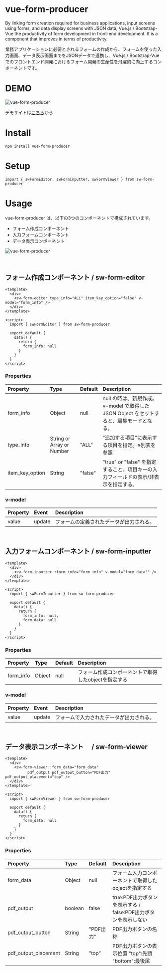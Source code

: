 # vue-form-producer

By linking form creation required for business applications, input screens using forms, and data display screens with JSON data, Vue.js / Bootstrap-Vue the productivity of form development in front-end development.
It is a component that improves in terms of productivity.

業務アプリケーションに必要とされるフォームの作成から、フォームを使った入力画面、データ表示画面までをJSONデータで連携し、Vue.js / Bootstrap-Vue でのフロントエンド開発におけるフォーム開発の生産性を飛躍的に向上するコンポーネントです。

# DEMO

![vue-form-producer](https://github.com/shadowsworks/vue-form-producer/blob/main/vue-form-producer-demo.gif)

デモサイトは<a href="https://form-producer.demo.shadows-works.com/">こちら</a>から

# Install

```
npm install vue-form-producer
```

# Setup

```
import { swFormEditor, swFormInputter, swFormViewer } from sw-form-producer
```

# Usage

vue-form-producer は、以下の3つのコンポーネントで構成されています。

* フォーム作成コンポーネント
* 入力フォームコンポーネント
* データ表示コンポーネント

![vue-form-producer](https://github.com/shadowsworks/vue-form-producer/blob/main//vue-form-builder-usage.png)

<br>

## フォーム作成コンポーネント / sw-form-editor

```
<template>
  <div>
    <sw-form-editor type_info="ALL" item_key_option="false" v-model="form_info" />
  </div>
</template>

<script>
  import { swFormEditor } from sw-form-producer

  export default {
    data() {
      return {
        form_info: null
      }
    }
  }
</script>
```

### Properties

|Property|Type|Default|Description|
|:--|:--|:--|:--|
|form_info|Object|null|null の時は、新規作成。v-model で取得した JSON Object をセットすると、編集モードとなる。|
|type_info|String or Array or Number|"ALL"|"追加する項目"に表示する項目を指定。※別表を参照|
|item_key_option|String|"false"|"true" or "false" を指定すること。項目キーの入力フィールドの表示/非表示を指定する。|

### v-model

|Property|Event|Description|
|:--|:--|:--|
|value|update|フォームの定義されたデータが出力される。|

<br>

## 入力フォームコンポーネント / sw-form-inputter

```
<template>
  <div>
    <sw-form-inputter :form_info="form_info" v-model="form_data"" />
  </div>
</template>

<script>
  import { swFormInputter } from sw-form-producer

  export default {
    data() {
      return {
        form_info: null,
        form_data: null
      }
    }
  }
</script>
```

### Properties

|Property|Type|Default|Description|
|:--|:--|:--|:--|
|form_info|Object|null|フォーム作成コンポーネントで取得したobjectを指定する|

### v-model

|Property|Event|Description|
|:--|:--|:--|
|value|update|フォームで入力されたデータが出力される。|

<br>

## データ表示コンポーネント　 / sw-form-viewer

```
<template>
  <div>
    <sw-form-viewer :form_data="form_data" 
          pdf_output pdf_output_button="PDF出力" pdf_output_placement="top" />
  </div>
</template>

<script>
  import { swFormViewer } from sw-form-producer
  
  export default {
    data() {
      return {
        form_data: null
      }
    }
  }
</script>
```

### Properties

|Property|Type|Default|Description|
|:--|:--|:--|:--|
|form_data|Object|null|フォーム入力コンポーネントで取得したobjectを指定する|
|pdf_output|boolean|false|true:PDF出力ボタンを表示する / false:PDF出力ボタンを表示しない|
|pdf_output_button|String|"PDF出力"|PDF出力ボタンの名称|
|pdf_output_placement|String|"top"|PDF出力ボタンの表示位置 "top":先頭 "bottom":最後尾|

